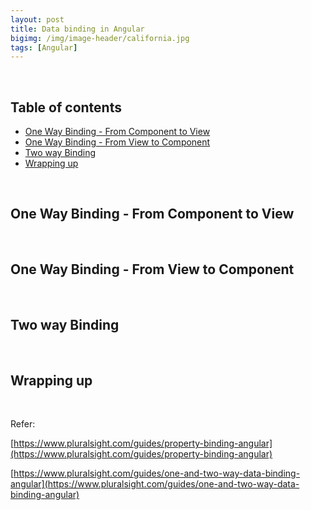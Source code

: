 ```yaml
---
layout: post
title: Data binding in Angular
bigimg: /img/image-header/california.jpg
tags: [Angular]
---
```





<br>

## Table of contents
- [One Way Binding - From Component to View](#one-way-binding-from-component-to-view)
- [One Way Binding - From View to Component](#one-way-binding-from-view-to-component)
- [Two way Binding](#two-way-binding)
- [Wrapping up](#wrapping-up)

<br>

## One Way Binding - From Component to View




<br>

## One Way Binding - From View to Component




<br>

## Two way Binding




<br>

## Wrapping up



<br>

Refer:

[https://www.pluralsight.com/guides/property-binding-angular](https://www.pluralsight.com/guides/property-binding-angular)

[https://www.pluralsight.com/guides/one-and-two-way-data-binding-angular](https://www.pluralsight.com/guides/one-and-two-way-data-binding-angular)